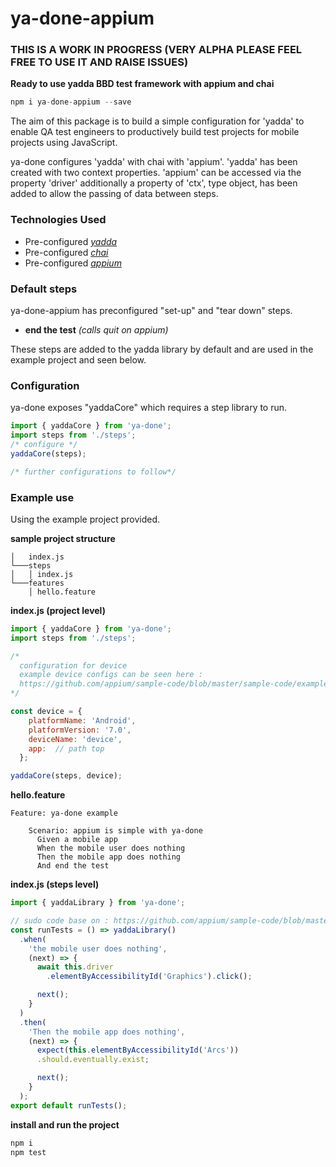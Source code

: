 # ya-done-appium

### THIS IS A WORK IN PROGRESS (VERY ALPHA PLEASE FEEL FREE TO USE IT AND RAISE ISSUES)

  **Ready to use yadda BBD test framework with appium and chai**  

```js
npm i ya-done-appium --save
```
The aim of this package is to build a simple configuration for 'yadda' to enable QA test engineers to productively build test projects for mobile projects using JavaScript.

ya-done configures 'yadda' with chai with 'appium'. 'yadda' has been created with two context properties.  'appium' can be accessed via the property 'driver' additionally a property of 'ctx', type object, has been added to allow the passing of data between steps.

### Technologies Used
- Pre-configured  _[yadda](https://github.com/acuminous/yadda)_
- Pre-configured  _[chai](http://chaijs.com)_
- Pre-configured  _[appium](http://appium.io)_

### Default steps
ya-done-appium has preconfigured "set-up" and "tear down" steps.
- **end the test** _(calls quit on appium)_

These steps are added to the yadda library by default and are used in the example project and seen below.

### Configuration
ya-done exposes "yaddaCore" which requires a step library to run.  

```js
import { yaddaCore } from 'ya-done';
import steps from './steps';
/* configure */
yaddaCore(steps);

/* further configurations to follow*/
```

### Example use
Using the example project provided.

**sample project structure**
```
│   index.js    
└───steps
│   │ index.js
└───features
    │ hello.feature
```

**index.js (project level)**
```js
import { yaddaCore } from 'ya-done';
import steps from './steps';

/*
  configuration for device
  example device configs can be seen here :
  https://github.com/appium/sample-code/blob/master/sample-code/examples/node/helpers/caps.js
*/

const device = {
    platformName: 'Android',
    platformVersion: '7.0',
    deviceName: 'device',
    app:  // path top
  };

yaddaCore(steps, device);
```

**hello.feature**
```feature
Feature: ya-done example

    Scenario: appium is simple with ya-done
      Given a mobile app
      When the mobile user does nothing
      Then the mobile app does nothing
      And end the test
```

**index.js  (steps level)**
```js
import { yaddaLibrary } from 'ya-done';

// sudo code base on : https://github.com/appium/sample-code/blob/master/sample-code/examples/node/android-simple.js
const runTests = () => yaddaLibrary()
  .when(
    'the mobile user does nothing',
    (next) => {
      await this.driver
        .elementByAccessibilityId('Graphics').click();

      next();
    }
  )
  .then(
    'Then the mobile app does nothing',
    (next) => {
      expect(this.elementByAccessibilityId('Arcs'))
      .should.eventually.exist;

      next();
    }
  );
export default runTests();
```

**install and run the project**
```js
npm i
npm test
```
